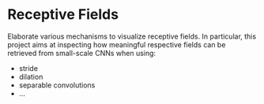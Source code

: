 # Receptive Fields
Elaborate various mechanisms to visualize receptive fields.
In particular, this project aims at inspecting how meaningful respective fields can be retrieved from small-scale CNNs when using:
 - stride
 - dilation
 - separable convolutions
 - ...
